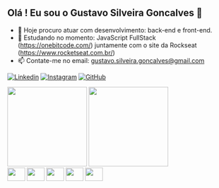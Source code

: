 ## Olá ! Eu sou o Gustavo Silveira Goncalves 👋

* 👀 Hoje procuro atuar com desenvolvimento: back-end e front-end.
* 🌱 Estudando no momento: JavaScript FullStack (https://onebitcode.com/) juntamente com o site da Rockseat (https://www.rocketseat.com.br/)
* 📫 Contate-me no email: gustavo.silveira.goncalves@gmail.com

[![Linkedin](https://img.shields.io/badge/LinkedIn-0077B5?style=for-the-badge&logo=linkedin&logoColor=white)](https://www.linkedin.com/in/gustavo-gon%C3%A7alves-0a57491a4/)
[![Instagram](https://img.shields.io/badge/Instagram-E4405F?style=for-the-badge&logo=instagram&logoColor=white)](https://www.instagram.com/gustavo_goncalvess/)
[![GitHub](https://img.shields.io/badge/GitHub-100000?style=for-the-badge&logo=github&logoColor=white)](https://github.com/gsilveirag)
<div>
  <img height="180em" src="https://github-readme-stats.vercel.app/api?username=gsilveirag&show_icons=true&theme=dracula"/>
   <img height="180em" src="https://github-readme-stats.vercel.app/api/top-langs/?username=gsilveirag&layout=compact&layout=compact&langs_count=16&theme=dracula"/>
</div>

<div>
  <img height='30' width='40' src="https://cdn.jsdelivr.net/gh/devicons/devicon/icons/html5/html5-original-wordmark.svg" />
  <img height='30' width='40' src="https://cdn.jsdelivr.net/gh/devicons/devicon/icons/css3/css3-original-wordmark.svg" />
  <img height='30' width='40' src="https://cdn.jsdelivr.net/gh/devicons/devicon/icons/javascript/javascript-plain.svg" />
  <img height='30' width='40' src="https://cdn.jsdelivr.net/gh/devicons/devicon/icons/react/react-original-wordmark.svg" />
  <img height='30' width='40' src="https://cdn.jsdelivr.net/gh/devicons/devicon/icons/nodejs/nodejs-plain-wordmark.svg" />
</div>
